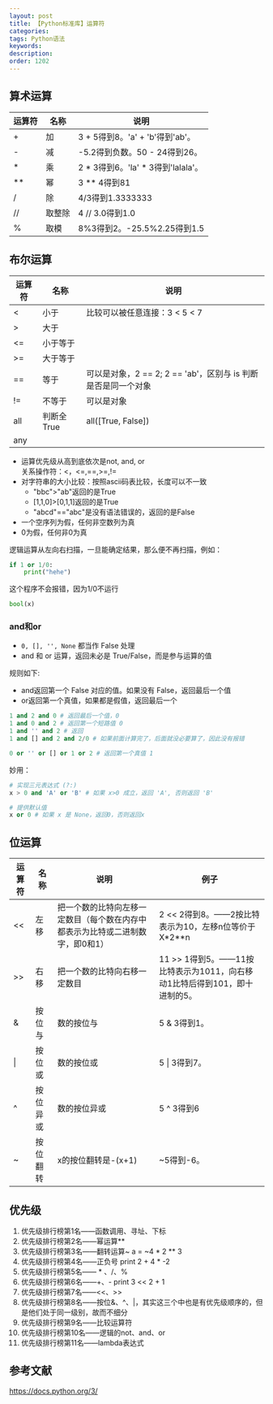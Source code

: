 ```yaml
---
layout: post
title: 【Python标准库】运算符
categories:
tags: Python语法
keywords:
description:
order: 1202
---
```



## 算术运算


| 运算符  | 名称  | 说明                             |
|------|-----|--------------------------------|
| \+   | 加   | 3 \+ 5得到8。'a' \+ 'b'得到'ab'。    |
| \-   | 减   | \-5\.2得到负数。50 \- 24得到26。       |
| \*   | 乘   | 2 \* 3得到6。'la' \* 3得到'lalala'。 |
| \*\* | 幂   | 3 \*\* 4得到81                   |
| /    | 除   | 4/3得到1\.3333333                |
| //   | 取整除 | 4 // 3\.0得到1\.0                |
| %    | 取模  | 8%3得到2。\-25\.5%2\.25得到1\.5     |



## 布尔运算

| 运算符 | 名称   | 说明                      |
|-----|------|-------------------------|
| <   | 小于   | 比较可以被任意连接：3 < 5 < 7     |
| >   | 大于   |                         |
| <=  | 小于等于 |                         |
| >=  | 大于等于 |                         |
| ==  | 等于   | 可以是对象，2 == 2; 2 == 'ab'，区别与 is 判断是否是同一个对象 |
| \!= | 不等于  | 可以是对象                   |
|all|判断全 True|all([True, False])|
|any||



- 运算优先级从高到底依次是not, and, or  
关系操作符：<，<=,==,>=,!=  
- 对字符串的大小比较：按照ascii码表比较，长度可以不一致  
    - "bbc">"ab"返回的是True
    - [1,1,0]>[0,1,1]返回的是True
    - "abcd"=="abc"是没有语法错误的，返回的是False
- 一个空序列为假，任何非空数列为真  
- 0为假，任何非0为真  


逻辑运算从左向右扫描，一旦能确定结果，那么便不再扫描，例如：
```python
if 1 or 1/0:
    print("hehe")
```
这个程序不会报错，因为1/0不运行

```python
bool(x)
```

### and和or

- `0, [], '', None` 都当作 False 处理
- and 和 or 运算，返回未必是 True/False，而是参与运算的值

规则如下:
- and返回第一个 False 对应的值。如果没有 False，返回最后一个值
- or返回第一个真值，如果都是假值，返回最后一个

```python
1 and 2 and 0 # 返回最后一个值，0
1 and 0 and 2 # 返回第一个短路值 0
1 and '' and 2 # 返回
1 and [] and 2 and 2/0 # 如果前面计算完了，后面就没必要算了，因此没有报错

0 or '' or [] or 1 or 2 # 返回第一个真值 1
```

妙用：
```python
# 实现三元表达式 (?:)
x > 0 and 'A' or 'B' # 如果 x>0 成立，返回 'A', 否则返回 'B'

# 提供默认值
x or 0 # 如果 x 是 None，返回0，否则返回x
```



## 位运算
<table class="tableizer-table">
<thead><tr class="tableizer-firstrow"><th>运算符</th><th>名称</th><th>说明</th><th>例子</th></tr></thead><tbody>
 <tr><td><<</td><td>左移</td><td>把一个数的比特向左移一定数目（每个数在内存中都表示为比特或二进制数字，即0和1）</td><td>2 << 2得到8。——2按比特表示为10，左移n位等价于X*2**n</td></tr>
 <tr><td>>></td><td>右移</td><td>把一个数的比特向右移一定数目</td><td>11 >> 1得到5。——11按比特表示为1011，向右移动1比特后得到101，即十进制的5。</td></tr>
 <tr><td>&</td><td>按位与</td><td>数的按位与</td><td>5 & 3得到1。</td></tr>
 <tr><td>|</td><td>按位或</td><td>数的按位或</td><td>5 | 3得到7。</td></tr>
 <tr><td>^</td><td>按位异或</td><td>数的按位异或</td><td>5 ^ 3得到6</td></tr>
 <tr><td>~</td><td>按位翻转</td><td>x的按位翻转是-(x+1)</td><td>~5得到-6。</td></tr>
</tbody></table>


## 优先级
1. 优先级排行榜第1名——函数调用、寻址、下标
2. 优先级排行榜第2名——幂运算**
3. 优先级排行榜第3名——翻转运算~
a = ~4 * 2 ** 3
4. 优先级排行榜第4名——正负号
print 2 + 4 * -2
5. 优先级排行榜第5名—— * 、/、%
6. 优先级排行榜第6名——+、-
print 3 << 2 + 1
7. 优先级排行榜第7名——<<、>>
8. 优先级排行榜第8名——按位&、^、\|，其实这三个中也是有优先级顺序的，但是他们处于同一级别，故而不细分
9. 优先级排行榜第9名——比较运算符
10. 优先级排行榜第10名——逻辑的not、and、or
11. 优先级排行榜第11名——lambda表达式



## 参考文献
https://docs.python.org/3/
